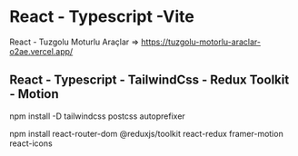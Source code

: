 # React - Typescript -Vite

React - Tuzgolu Moturlu Araçlar => https://tuzgolu-motorlu-araclar-o2ae.vercel.app/

## React - Typescript - TailwindCss - Redux Toolkit - Motion

npm install -D tailwindcss postcss autoprefixer

npm install react-router-dom @reduxjs/toolkit react-redux framer-motion react-icons
